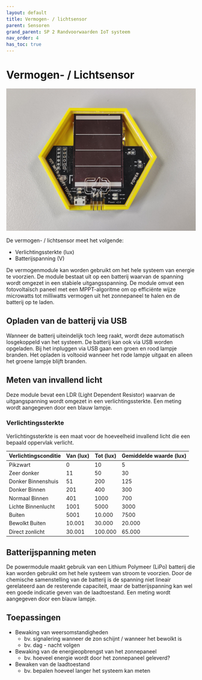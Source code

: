 ```yaml
---
layout: default
title: Vermogen- / lichtsensor
parent: Sensoren
grand_parent: SP 2 Randvoorwaarden IoT systeem
nav_order: 4
has_toc: true
---
```


# Vermogen- / Lichtsensor

![](./../../assets/images/power-sensor.jpg)

De vermogen- / lichtsensor meet het volgende:
- Verlichtingssterkte (lux)
- Batterijspanning (V)

De vermogenmodule kan worden gebruikt om het hele systeem van energie te voorzien. 
De module bestaat uit op een batterij waarvan de spanning wordt omgezet in een stabiele uitgangsspanning.
De module omvat een fotovoltaïsch paneel met een MPPT-algoritme om op efficiënte wijze microwatts tot milliwatts vermogen uit het zonnepaneel te halen en de batterij op te laden.

## Opladen van de batterij via USB
Wanneer de batterij uiteindelijk toch leeg raakt, wordt deze automatisch losgekoppeld van het systeem. 
De batterij kan ook via USB worden opgeladen. Bij het inpluggen via USB gaan een groen en rood lampje branden. Het opladen is voltooid wanneer het rode lampje uitgaat en alleen het groene lampje blijft branden.

## Meten van invallend licht
Deze module bevat een LDR (Light Dependent Resistor) waarvan de uitgangspanning wordt omgezet in een verlichtingssterkte. Een meting wordt aangegeven door een blauw lampje.

### Verlichtingssterkte

Verlichtingssterkte is een maat voor de hoeveelheid invallend licht die een bepaald oppervlak verlicht. 

| Verlichtingsconditie | Van (lux) | Tot (lux) | Gemiddelde waarde (lux) |
|--------------------|------------|----------|------------------|
| Pikzwart | 0 | 10 |  5 |
| Zeer donker | 11 | 50 | 30 |
| Donker Binnenshuis | 51 | 200 | 125 |
| Donker Binnen | 201 | 400 | 300 |
| Normaal Binnen | 401 | 1000 | 700 |
| Lichte Binnenlucht | 1001 | 5000 | 3000 | 
| Buiten | 5001 | 10.000 | 7500 |
| Bewolkt Buiten | 10.001 | 30.000 | 20.000 |
| Direct zonlicht | 30.001 | 100.000 | 65.000 |

## Batterijspanning meten

De powermodule maakt gebruik van een Lithium Polymeer (LiPo) batterij die kan worden gebruikt om het hele systeem van stroom te voorzien. Door de chemische samenstelling van de batterij is de spanning niet lineair gerelateerd aan de resterende capaciteit, maar de batterijspanning kan wel een goede indicatie geven van de laadtoestand. Een meting wordt aangegeven door een blauw lampje.


## Toepassingen
- Bewaking van weersomstandigheden
	* bv. signalering wanneer de zon schijnt / wanneer het bewolkt is
	* bv. dag - nacht volgen
- Bewaking van de energieopbrengst van het zonnepaneel
	* bv. hoeveel energie wordt door het zonnepaneel geleverd?
- Bewaken van de laadtoestand
	* bv. bepalen hoeveel langer het systeem kan meten
